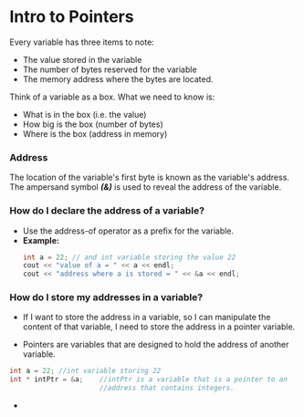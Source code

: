 # Intro to Pointers
Every variable has three items to note: 
- The value stored in the variable
- The number of bytes reserved for the variable
- The memory address where the bytes are located.

Think of a variable as a box. What we need to know is:
 - What is in the box (i.e. the value)
 - How big is the box (number of bytes)
 - Where is the box (address in memory)

### Address <br> 
The location of the variable's first byte is known as the variable's address. The ampersand symbol ___(&)___ is used to reveal the address of the variable.

### How do I declare the address of a variable?
- Use the address-of operator as a prefix for the variable. 
- **Example:**
  ```c++
  int a = 22; // and int variable storing the value 22
  cout << "value of a = " << a << endl;
  cout << "address where a is stored = " << &a << endl;

### How do I store my addresses in a variable?
- If I want to store the address in a variable, so I can manipulate 
the content of that variable, I need to store the address in a pointer 
variable.

- Pointers are variables that are designed to hold the address of another
variable.

```c++
int a = 22; //int variable storing 22
int * intPtr = &a;    //intPtr is a variable that is a pointer to an 
                      //address that contains integers.
```
- 